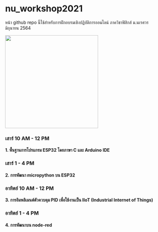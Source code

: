 # nu_workshop2021

หน้า github repo นี้ใช้สำหรับการฝึกอบรมเชิงปฏิบัติการออนไลน์ ภาควิชาฟิสิกส์ ม.นเรศวร มิถุนายน 2564

<img src="https://i.imgur.com/CzEUVpd.jpg" width=300 />

### เสาร์ 10 AM - 12 PM

#### 1. พื้นฐานการโปรแกรม ESP32 โดยภาษา C และ Arduino IDE



### เสาร์ 1 - 4 PM

#### 2. การพัฒนา micropython บน ESP32



### อาทิตย์ 10 AM - 12 PM

#### 3. การอิมพลิเมนต์ตัวควบคุม PID เพื่อใช้งานเป็น IIoT (Industrial Internet of Things)


### อาทิตย์ 1 - 4 PM

#### 4. การพัฒนาบน node-red
